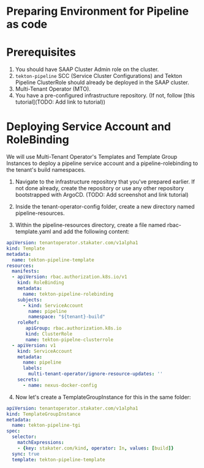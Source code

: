 # Preparing Environment for Pipeline as code

# Prerequisites

1. You should have SAAP Cluster Admin role on the cluster.
2. `tekton-pipeline` SCC (Service Cluster Configurations) and Tekton Pipeline ClusterRole should already be deployed in the SAAP cluster.
3. Multi-Tenant Operator (MTO).
4. You have a pre-configured infrastructure repository. (If not, follow [this tutorial](TODO: Add link to tutorial))

# Deploying Service Account and RoleBinding

We will use Multi-Tenant Operator's Templates and Template Group Instances to deploy a pipeline service account and a pipeline-rolebinding to the tenant's build namespaces.

1. Navigate to the infrastructure repository that you've prepared earlier. If not done already, create the repository or use any other repository bootstrapped with ArgoCD. (TODO: Add screenshot and link tutorial)

2. Inside the tenant-operator-config folder, create a new directory named pipeline-resources.

3. Within the pipeline-resources directory, create a file named rbac-template.yaml and add the following content:

  ```yaml
  apiVersion: tenantoperator.stakater.com/v1alpha1
  kind: Template
  metadata:
    name: tekton-pipeline-template
  resources:
    manifests:
    - apiVersion: rbac.authorization.k8s.io/v1
      kind: RoleBinding
      metadata:
        name: tekton-pipeline-rolebinding
      subjects:
        - kind: ServiceAccount
          name: pipeline
          namespace: "${tenant}-build"
      roleRef:
         apiGroup: rbac.authorization.k8s.io
         kind: ClusterRole
         name: tekton-pipelne-clusterrole
    - apiVersion: v1
      kind: ServiceAccount
      metadata:
        name: pipeline
        labels:
          multi-tenant-operator/ignore-resource-updates: ''
      secrets:
        - name: nexus-docker-config
  ```
  
4. Now let's create a TemplateGroupInstance for this in the same folder:

  ```yaml
  apiVersion: tenantoperator.stakater.com/v1alpha1
  kind: TemplateGroupInstance
  metadata:
    name: tekton-pipeline-tgi
  spec:
    selector:
      matchExpressions:
      - {key: stakater.com/kind, operator: In, values: [build]}
    sync: true
    template: tekton-pipeline-template
  ```

